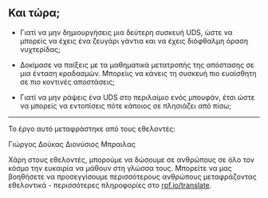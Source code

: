 ## Και τώρα;

- Γιατί να μην δημιουργήσεις μια δεύτερη συσκευή UDS, ώστε να μπορείς να έχεις ένα ζευγάρι γάντια και να έχεις διόφθαλμη όραση νυχτερίδας;

- Δοκίμασε να παίξεις με τα μαθηματικά μετατροπής της απόστασης σε μια ένταση κραδασμών. Μπορείις να κάνεις τη συσκευή πιο ευαίσθητη σε πιο κοντινές αποστάσεις;

- Γιατί να μην ράψεις ένα UDS στο περιλαίμιο ενός μπουφάν, έτσι ώστε να μπορείς να εντοπίσεις πότε κάποιος σε πλησιάζει από πίσω;

***

Το έργο αυτό μεταφράστηκε από τους εθελοντές:

Γιώργος Δούκας
Διονύσιος Μπραιλας

Χάρη στους εθελοντές, μπορούμε να δώσουμε σε ανθρώπους σε όλο τον κόσμο την ευκαιρία να μάθουν στη γλώσσα τους. Μπορείτε να μας βοηθήσετε να προσεγγίσουμε περισσότερους ανθρώπους μεταφράζοντας εθελοντικά - περισσότερες πληροφορίες στο [rpf.io/translate](https://rpf.io/translate).
